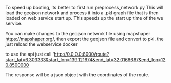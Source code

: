 To speed up booting, its better to first run preprocess_network.py
This will load the geojson network and process it into a .pkl graph file that is then loaded on web service start up. 
This speeds up the start up time of the we service.

You can make changes to the geojson netwrok file using mapshaper https://mapshaper.org/, then export the geojson file and convert to pkl.
the just reload the webservice docker


to use the api just call 'http://0.0.0.0:8000/route?start_lat=6.303333&start_lon=139.121674&end_lat=32.0166667&end_lon=120.8500000

The response will be a json object with the coordinates of the route.